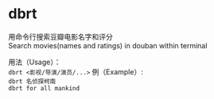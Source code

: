 # dbrt
用命令行搜索豆瓣电影名字和评分 </br>Search movies(names and ratings) in douban within terminal

用法（Usage）：</br> `dbrt <影视/导演/演员/...>`
例（Example）:</br> `dbrt 名侦探柯南` </br> `dbrt for all mankind`
